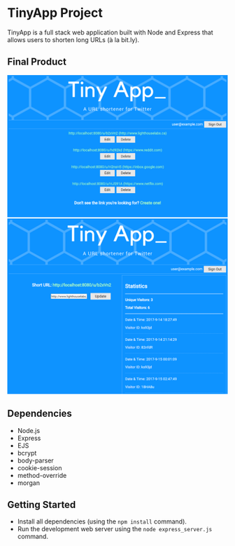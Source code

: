 # TinyApp Project

TinyApp is a full stack web application built with Node and Express that allows users to shorten long URLs (à la bit.ly).

## Final Product

!["url list page"](/screenshots/urls_page.png)
!["url edit page"](/screenshots/url_edit.png)

## Dependencies

- Node.js
- Express
- EJS
- bcrypt
- body-parser
- cookie-session
- method-override
- morgan

## Getting Started

- Install all dependencies (using the `npm install` command).
- Run the development web server using the `node express_server.js` command.
